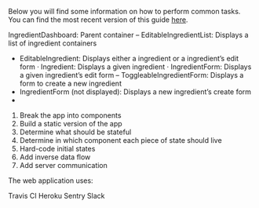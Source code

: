 Below you will find some information on how to perform common tasks.<br>
You can find the most recent version of this guide [here](https://github.com/facebookincubator/create-react-app/blob/master/packages/react-scripts/template/README.md).


IngredientDashboard: Parent container
– EditableIngredientList: Displays a list of ingredient containers
* EditableIngredient: Displays either a ingredient or a ingredient’s edit form
· Ingredient: Displays a given ingredient
· IngredientForm: Displays a given ingredient’s edit form
– ToggleableIngredientForm: Displays a form to create a new ingredient
* IngredientForm (not displayed): Displays a new ingredient’s create form
* 
1. Break the app into components
2. Build a static version of the app
3. Determine what should be stateful
4. Determine in which component each piece of state should live
5. Hard-code initial states
6. Add inverse data flow
7. Add server communication


The web application uses:

Travis CI
Heroku
Sentry
Slack




